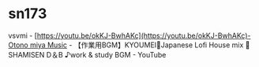 # sn173
vsvmi - [https://youtu.be/okKJ-BwhAKc](https://youtu.be/okKJ-BwhAKc)- [Otono miya Music](https://www.youtube.com/@OtonomiyaMusic-h6h) - 【作業用BGM】KYOUMEI🗾Japanese Lofi House mix 🌸SHAMISEN D＆B ♪work & study BGM - YouTube
